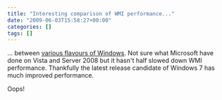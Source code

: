 ```yaml
---
title: "Interesting comparison of WMI performance..."
date: "2009-06-03T15:58:27+00:00"
categories: []
tags: []
---
```


... between <a href="http://www.paessler.com/blog/2009/06/03/network-monitoring-basics/dont-use-windows-vista-and-windows-2008-for-network-monitoring-via-wmi/">various flavours of Windows</a>. Not sure what Microsoft have done on Vista and Server 2008 but it hasn't half slowed down WMI performance. Thankfully the latest release candidate of Windows 7 has much improved performance.

Oops!
